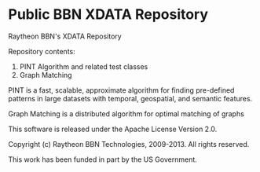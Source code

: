 Public BBN XDATA Repository
====

Raytheon BBN's XDATA Repository

Repository contents:

1. PINT Algorithm and related test classes
2. Graph Matching


PINT is a fast, scalable, approximate algorithm for finding pre-defined patterns in large 
datasets with temporal, geospatial, and semantic features.

Graph Matching is a distributed algorithm for optimal matching of graphs

This software is released under the Apache License Version 2.0. 

Copyright (c) Raytheon BBN Technologies, 2009-2013. All rights reserved.

This work has been funded in part by the US Government. 
